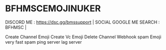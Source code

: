 # BFHMSCEMOJINUKER

DISCORD ME : https://dsc.gg/bmssupport |
SOCIAL GOOGLE ME SEARCH : BFHMSC |


Create Channel Emoji Create Vc Emoji Delete Channel Webhook spam Emoji very fast spam ping server lag server
